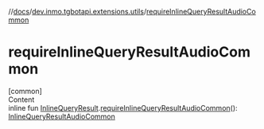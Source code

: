 //[docs](../../index.md)/[dev.inmo.tgbotapi.extensions.utils](index.md)/[requireInlineQueryResultAudioCommon](require-inline-query-result-audio-common.md)



# requireInlineQueryResultAudioCommon  
[common]  
Content  
inline fun [InlineQueryResult](../dev.inmo.tgbotapi.types.InlineQueries.InlineQueryResult.abstracts/-inline-query-result/index.md).[requireInlineQueryResultAudioCommon](require-inline-query-result-audio-common.md)(): [InlineQueryResultAudioCommon](../dev.inmo.tgbotapi.types.InlineQueries.InlineQueryResult.abstracts.results.audio/-inline-query-result-audio-common/index.md)  



